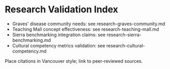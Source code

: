 # Research Validation Index

- Graves' disease community needs: see research-graves-community.md
- Teaching Mall concept effectiveness: see research-teaching-mall.md
- Sierra benchmarking integration claims: see research-sierra-benchmarking.md
- Cultural competency metrics validation: see research-cultural-competency.md

Place citations in Vancouver style; link to peer-reviewed sources.